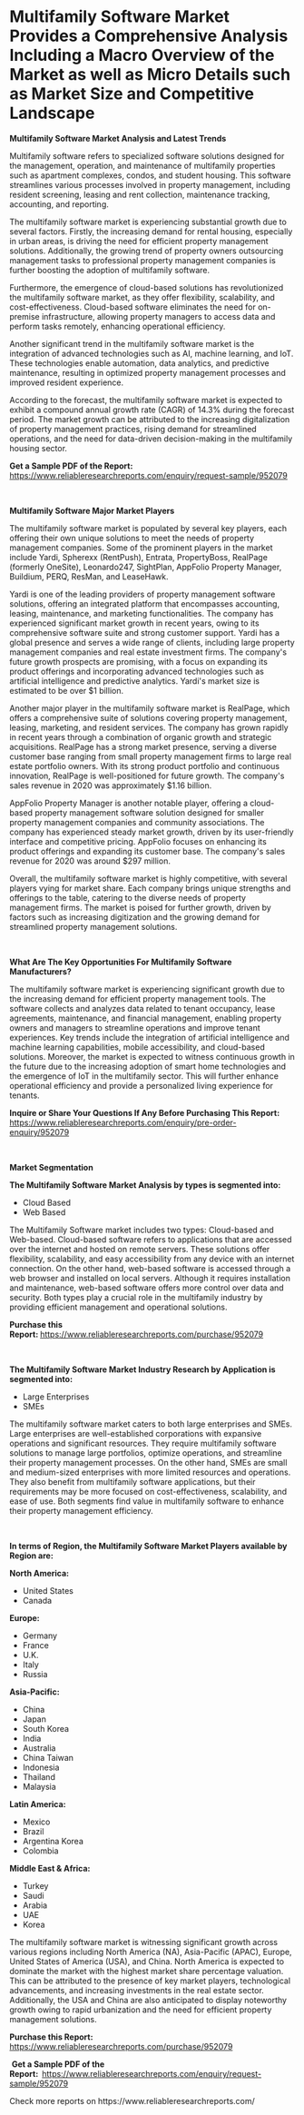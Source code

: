 <p><h1>Multifamily Software Market Provides a Comprehensive Analysis Including a Macro Overview of the Market as well as Micro Details such as Market Size and Competitive Landscape</h1></p><p><strong>Multifamily Software Market Analysis and Latest Trends</strong></p>
<p><p>Multifamily software refers to specialized software solutions designed for the management, operation, and maintenance of multifamily properties such as apartment complexes, condos, and student housing. This software streamlines various processes involved in property management, including resident screening, leasing and rent collection, maintenance tracking, accounting, and reporting.</p><p>The multifamily software market is experiencing substantial growth due to several factors. Firstly, the increasing demand for rental housing, especially in urban areas, is driving the need for efficient property management solutions. Additionally, the growing trend of property owners outsourcing management tasks to professional property management companies is further boosting the adoption of multifamily software.</p><p>Furthermore, the emergence of cloud-based solutions has revolutionized the multifamily software market, as they offer flexibility, scalability, and cost-effectiveness. Cloud-based software eliminates the need for on-premise infrastructure, allowing property managers to access data and perform tasks remotely, enhancing operational efficiency.</p><p>Another significant trend in the multifamily software market is the integration of advanced technologies such as AI, machine learning, and IoT. These technologies enable automation, data analytics, and predictive maintenance, resulting in optimized property management processes and improved resident experience.</p><p>According to the forecast, the multifamily software market is expected to exhibit a compound annual growth rate (CAGR) of 14.3% during the forecast period. The market growth can be attributed to the increasing digitalization of property management practices, rising demand for streamlined operations, and the need for data-driven decision-making in the multifamily housing sector.</p></p>
<p><strong>Get a Sample PDF of the Report:&nbsp;</strong> <a href="https://www.reliableresearchreports.com/enquiry/request-sample/952079">https://www.reliableresearchreports.com/enquiry/request-sample/952079</a></p>
<p>&nbsp;</p>
<p><strong>Multifamily Software Major Market Players</strong></p>
<p><p>The multifamily software market is populated by several key players, each offering their own unique solutions to meet the needs of property management companies. Some of the prominent players in the market include Yardi, Spherexx (RentPush), Entrata, PropertyBoss, RealPage (formerly OneSite), Leonardo247, SightPlan, AppFolio Property Manager, Buildium, PERQ, ResMan, and LeaseHawk.</p><p>Yardi is one of the leading providers of property management software solutions, offering an integrated platform that encompasses accounting, leasing, maintenance, and marketing functionalities. The company has experienced significant market growth in recent years, owing to its comprehensive software suite and strong customer support. Yardi has a global presence and serves a wide range of clients, including large property management companies and real estate investment firms. The company's future growth prospects are promising, with a focus on expanding its product offerings and incorporating advanced technologies such as artificial intelligence and predictive analytics. Yardi's market size is estimated to be over $1 billion.</p><p>Another major player in the multifamily software market is RealPage, which offers a comprehensive suite of solutions covering property management, leasing, marketing, and resident services. The company has grown rapidly in recent years through a combination of organic growth and strategic acquisitions. RealPage has a strong market presence, serving a diverse customer base ranging from small property management firms to large real estate portfolio owners. With its strong product portfolio and continuous innovation, RealPage is well-positioned for future growth. The company's sales revenue in 2020 was approximately $1.16 billion.</p><p>AppFolio Property Manager is another notable player, offering a cloud-based property management software solution designed for smaller property management companies and community associations. The company has experienced steady market growth, driven by its user-friendly interface and competitive pricing. AppFolio focuses on enhancing its product offerings and expanding its customer base. The company's sales revenue for 2020 was around $297 million.</p><p>Overall, the multifamily software market is highly competitive, with several players vying for market share. Each company brings unique strengths and offerings to the table, catering to the diverse needs of property management firms. The market is poised for further growth, driven by factors such as increasing digitization and the growing demand for streamlined property management solutions.</p></p>
<p>&nbsp;</p>
<p><strong>What Are The Key Opportunities For Multifamily Software Manufacturers?</strong></p>
<p><p>The multifamily software market is experiencing significant growth due to the increasing demand for efficient property management tools. The software collects and analyzes data related to tenant occupancy, lease agreements, maintenance, and financial management, enabling property owners and managers to streamline operations and improve tenant experiences. Key trends include the integration of artificial intelligence and machine learning capabilities, mobile accessibility, and cloud-based solutions. Moreover, the market is expected to witness continuous growth in the future due to the increasing adoption of smart home technologies and the emergence of IoT in the multifamily sector. This will further enhance operational efficiency and provide a personalized living experience for tenants.</p></p>
<p><strong>Inquire or Share Your Questions If Any Before Purchasing This Report:</strong> <a href="https://www.reliableresearchreports.com/enquiry/pre-order-enquiry/952079">https://www.reliableresearchreports.com/enquiry/pre-order-enquiry/952079</a></p>
<p>&nbsp;</p>
<p><strong>Market Segmentation</strong></p>
<p><strong>The Multifamily Software Market Analysis by types is segmented into:</strong></p>
<p><ul><li>Cloud Based</li><li>Web Based</li></ul></p>
<p><p>The Multifamily Software market includes two types: Cloud-based and Web-based. Cloud-based software refers to applications that are accessed over the internet and hosted on remote servers. These solutions offer flexibility, scalability, and easy accessibility from any device with an internet connection. On the other hand, web-based software is accessed through a web browser and installed on local servers. Although it requires installation and maintenance, web-based software offers more control over data and security. Both types play a crucial role in the multifamily industry by providing efficient management and operational solutions.</p></p>
<p><strong>Purchase this Report:&nbsp;</strong><a href="https://www.reliableresearchreports.com/purchase/952079">https://www.reliableresearchreports.com/purchase/952079</a></p>
<p>&nbsp;</p>
<p><strong>The Multifamily Software Market Industry Research by Application is segmented into:</strong></p>
<p><ul><li>Large Enterprises</li><li>SMEs</li></ul></p>
<p><p>The multifamily software market caters to both large enterprises and SMEs. Large enterprises are well-established corporations with expansive operations and significant resources. They require multifamily software solutions to manage large portfolios, optimize operations, and streamline their property management processes. On the other hand, SMEs are small and medium-sized enterprises with more limited resources and operations. They also benefit from multifamily software applications, but their requirements may be more focused on cost-effectiveness, scalability, and ease of use. Both segments find value in multifamily software to enhance their property management efficiency.</p></p>
<p>&nbsp;</p>
<p><strong>In terms of Region, the Multifamily Software Market Players available by Region are:</strong></p>
<p>
    <p> <strong> North America: </strong>
        <ul>
            <li>United States</li>
            <li>Canada</li>
        </ul>
        </p> 
    <p> <strong> Europe: </strong>
        <ul>
            <li>Germany</li>
            <li>France</li>
            <li>U.K.</li>
            <li>Italy</li>
            <li>Russia</li>
        </ul>
        </p> 
    <p> <strong> Asia-Pacific: </strong>
        <ul>
            <li>China</li>
            <li>Japan</li>
            <li>South Korea</li>
            <li>India</li>
            <li>Australia</li>
            <li>China Taiwan</li>
            <li>Indonesia</li>
            <li>Thailand</li>
            <li>Malaysia</li>
        </ul>
        </p> 
    <p> <strong> Latin America: </strong>
        <ul>
            <li>Mexico</li>
            <li>Brazil</li>
            <li>Argentina Korea</li>
            <li>Colombia</li>
        </ul>
        </p> 
    <p> <strong> Middle East & Africa: </strong>
        <ul>
            <li>Turkey</li>
            <li>Saudi</li>
            <li>Arabia</li>
            <li>UAE</li>
            <li>Korea</li>
        </ul>
    </p>
    </p>
<p><p>The multifamily software market is witnessing significant growth across various regions including North America (NA), Asia-Pacific (APAC), Europe, United States of America (USA), and China. North America is expected to dominate the market with the highest market share percentage valuation. This can be attributed to the presence of key market players, technological advancements, and increasing investments in the real estate sector. Additionally, the USA and China are also anticipated to display noteworthy growth owing to rapid urbanization and the need for efficient property management solutions.</p></p>
<p><strong>Purchase this Report: </strong><a href="https://www.reliableresearchreports.com/purchase/952079">https://www.reliableresearchreports.com/purchase/952079</a></p>
<p>&nbsp;<strong>Get a Sample PDF of the Report:&nbsp;&nbsp;</strong><a href="https://www.reliableresearchreports.com/enquiry/request-sample/952079">https://www.reliableresearchreports.com/enquiry/request-sample/952079</a></p>
<p><strong></strong></p>
<p>Check more reports on https://www.reliableresearchreports.com/</p>